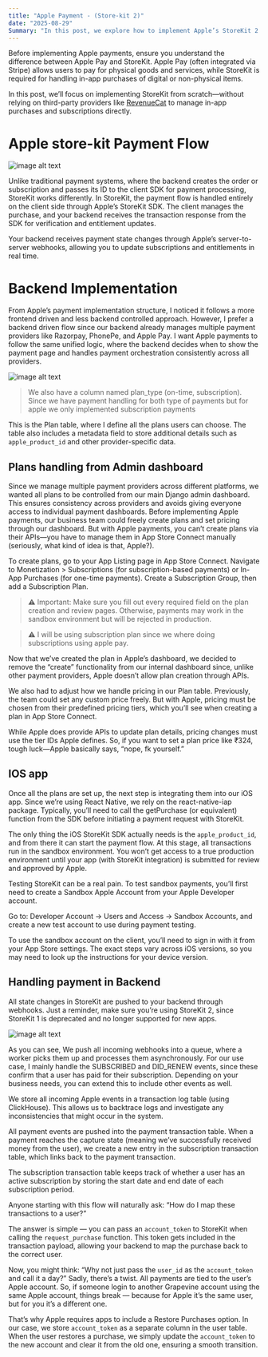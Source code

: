 ```yaml
---
title: "Apple Payment - (Store-kit 2)"
date: "2025-08-29"
Summary: "In this post, we explore how to implement Apple’s StoreKit 2 in the backend—covering purchase verification, subscription management, and real-time notifications for a secure, scalable payment infrastructure."
---
```


Before implementing Apple payments, ensure you understand the difference between Apple Pay and StoreKit. Apple Pay (often integrated via Stripe) allows users to pay for physical goods and services, while StoreKit is required for handling in-app purchases of digital or non-physical items.

In this post, we’ll focus on implementing StoreKit from scratch—without relying on third-party providers like [RevenueCat](https://www.revenuecat.com/) to manage in-app purchases and subscriptions directly.


# Apple store-kit Payment Flow

![image alt text](/apple_payment_flow.png)

Unlike traditional payment systems, where the backend creates the order or subscription and passes its ID to the client SDK for payment processing, StoreKit works differently. In StoreKit, the payment flow is handled entirely on the client side through Apple’s StoreKit SDK. The client manages the purchase, and your backend receives the transaction response from the SDK for verification and entitlement updates.

Your backend receives payment state changes through Apple’s server-to-server webhooks, allowing you to update subscriptions and entitlements in real time.



# Backend Implementation

From Apple’s payment implementation structure, I noticed it follows a more frontend driven and less backend controlled approach. However, I prefer a backend driven flow since our backend already manages multiple payment providers like Razorpay, PhonePe, and Apple Pay. I want Apple payments to follow the same unified logic, where the backend decides when to show the payment page and handles payment orchestration consistently across all providers.


![image alt text](/plan_table.png)

> We also have a column named plan_type (on-time, subscription). Since we have payment handling for both type of payments but for apple we only implemented subscription payments

This is the Plan table, where I define all the plans users can choose. The table also includes a metadata field to store additional details such as `apple_product_id` and other provider-specific data.

## Plans handling from Admin dashboard

Since we manage multiple payment providers across different platforms, we wanted all plans to be controlled from our main Django admin dashboard. This ensures consistency across providers and avoids giving everyone access to individual payment dashboards. Before implementing Apple payments, our business team could freely create plans and set pricing through our dashboard. But with Apple payments, you can’t create plans via their APIs—you have to manage them in App Store Connect manually (seriously, what kind of idea is that, Apple?).

To create plans, go to your App Listing page in App Store Connect. Navigate to Monetization > Subscriptions (for subscription-based payments) or In-App Purchases (for one-time payments). Create a Subscription Group, then add a Subscription Plan.


> ⚠️ Important: Make sure you fill out every required field on the plan creation and review pages. Otherwise, payments may work in the sandbox environment but will be rejected in production.

> ⚠️ I will be using subscription plan since we where doing subscriptions using apple pay.

Now that we’ve created the plan in Apple’s dashboard, we decided to remove the “create” functionality from our internal dashboard since, unlike other payment providers, Apple doesn’t allow plan creation through APIs.

We also had to adjust how we handle pricing in our Plan table. Previously, the team could set any custom price freely. But with Apple, pricing must be chosen from their predefined pricing tiers, which you’ll see when creating a plan in App Store Connect.

While Apple does provide APIs to update plan details, pricing changes must use the tier IDs Apple defines. So, if you want to set a plan price like ₹324, tough luck—Apple basically says, “nope, fk yourself.”


## IOS app 

Once all the plans are set up, the next step is integrating them into our iOS app. Since we’re using React Native, we rely on the react-native-iap package. Typically, you’ll need to call the getPurchase (or equivalent) function from the SDK before initiating a payment request with StoreKit.

The only thing the iOS StoreKit SDK actually needs is the `apple_product_id`, and from there it can start the payment flow. At this stage, all transactions run in the sandbox environment. You won’t get access to a true production environment until your app (with StoreKit integration) is submitted for review and approved by Apple.

Testing StoreKit can be a real pain. To test sandbox payments, you’ll first need to create a Sandbox Apple Account from your Apple Developer account.

Go to: Developer Account → Users and Access → Sandbox Accounts, and create a new test account to use during payment testing.

To use the sandbox account on the client, you’ll need to sign in with it from your App Store settings. The exact steps vary across iOS versions, so you may need to look up the instructions for your device version.

## Handling payment in Backend

All state changes in StoreKit are pushed to your backend through webhooks. Just a reminder, make sure you’re using StoreKit 2, since StoreKit 1 is deprecated and no longer supported for new apps.

![image alt text](/apple_webhook_payment_flow.png)

As you can see, We push all incoming webhooks into a queue, where a worker picks them up and processes them asynchronously. For our use case, I mainly handle the SUBSCRIBED and DID_RENEW events, since these confirm that a user has paid for their subscription. Depending on your business needs, you can extend this to include other events as well.

We store all incoming Apple events in a transaction log table (using ClickHouse). This allows us to backtrace logs and investigate any inconsistencies that might occur in the system.

All payment events are pushed into the payment transaction table. When a payment reaches the capture state (meaning we’ve successfully received money from the user), we create a new entry in the subscription transaction table, which links back to the payment transaction.

The subscription transaction table keeps track of whether a user has an active subscription by storing the start date and end date of each subscription period.

Anyone starting with this flow will naturally ask: “How do I map these transactions to a user?”

The answer is simple — you can pass an `account_token` to StoreKit when calling the `request_purchase` function. This token gets included in the transaction payload, allowing your backend to map the purchase back to the correct user.

Now, you might think: “Why not just pass the `user_id` as the `account_token` and call it a day?” Sadly, there’s a twist. All payments are tied to the user’s Apple account. So, if someone login to another Grapevine account using the same Apple account, things break — because for Apple it’s the same user, but for you it’s a different one.

That’s why Apple requires apps to include a Restore Purchases option. In our case, we store `account_token` as a separate column in the user table. When the user restores a purchase, we simply update the `account_token` to the new account and clear it from the old one, ensuring a smooth transition.
